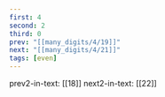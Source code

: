 ```yaml
---
first: 4
second: 2
third: 0
prev: "[[many_digits/4/19]]"
next: "[[many_digits/4/21]]"
tags: [even]
---
```

prev2-in-text: [[18]]
next2-in-text: [[22]]
